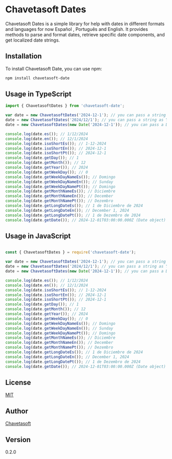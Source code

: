 # Chavetasoft Dates

Chavetasoft Dates is a  simple library for help with dates in different formats and languages for now Español , Português and English. It provides methods to parse and format dates, retrieve specific date components, and get localized date strings.

## Installation

To install Chavetasoft Date, you can use npm:
  
  ```bash
  npm install chavetasoft-date
  ```

 ## Usage in TypeScript
  
  ```typescript
import { ChavetasoftDates } from 'chavetasoft-date';

var date = new ChavetasoftDates('2024-12-1'); // you can pass a string as YYYY-MM-DD
date = new ChavetasoftDates('2024/12/1'); // you can pass a string as YYYY/MM/DD
date = new ChavetasoftDates(new Date('2024-12-1')); // you can pass a Date object

console.log(date.es()); // 1/12/2024
console.log(date.en()); // 12/1/2024
console.log(date.isoShortEs()); // 1-12-2024
console.log(date.isoShortEn()); // 2024-12-1
console.log(date.isoShortPt()); // 2024-12-1
console.log(date.getDay()); // 1
console.log(date.getMonth()); // 12
console.log(date.getYear()); // 2024
console.log(date.getWeekDay()); // 0
console.log(date.getWeekDayNameEs()); // Domingo
console.log(date.getWeekDayNameEn()); // Sunday
console.log(date.getWeekDayNamePt()); // Domingo
console.log(date.getMonthNameEs()); // Diciembre
console.log(date.getMonthNameEn()); // December
console.log(date.getMonthNamePt()); // Dezembro
console.log(date.getLongDateEs()); // 1 de Diciembre de 2024
console.log(date.getLongDateEn()); // December 1, 2024
console.log(date.getLongDatePt()); // 1 de Dezembro de 2024
console.log(date.getDate()); // 2024-12-01T03:00:00.000Z (Date object)

```
## Usage in JavaScript
  
  ```javascript

const { ChavetasoftDates } = require('chavetasoft-date');

var date = new ChavetasoftDates('2024-12-1'); // you can pass a string as YYYY-MM-DD
date = new ChavetasoftDates('2024/12/1'); // you can pass a string as YYYY/MM/DD
date = new ChavetasoftDates(new Date('2024-12-1')); // you can pass a Date object

console.log(date.es()); // 1/12/2024
console.log(date.en()); // 12/1/2024
console.log(date.isoShortEs()); // 1-12-2024
console.log(date.isoShortEn()); // 2024-12-1
console.log(date.isoShortPt()); // 2024-12-1
console.log(date.getDay()); // 1
console.log(date.getMonth()); // 12
console.log(date.getYear()); // 2024
console.log(date.getWeekDay()); // 0
console.log(date.getWeekDayNameEs()); // Domingo
console.log(date.getWeekDayNameEn()); // Sunday
console.log(date.getWeekDayNamePt()); // Domingo
console.log(date.getMonthNameEs()); // Diciembre
console.log(date.getMonthNameEn()); // December
console.log(date.getMonthNamePt()); // Dezembro
console.log(date.getLongDateEs()); // 1 de Diciembre de 2024
console.log(date.getLongDateEn()); // December 1, 2024
console.log(date.getLongDatePt()); // 1 de Dezembro de 2024
console.log(date.getDate()); // 2024-12-01T03:00:00.000Z (Date object)

```


## License
[MIT](https://choosealicense.com/licenses/mit/)

## Author
[Chavetasoft](https://luisvilar.netlify.app/)

## Version
  0.2.0
